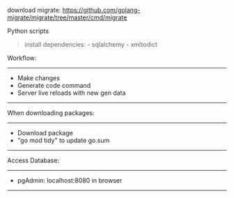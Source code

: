 download migrate: https://github.com/golang-migrate/migrate/tree/master/cmd/migrate

Python scripts
> install dependencies:
    - sqlalchemy
    - xmltodict

Workflow: 

---
 - Make changes
 - Generate code command
 - Server live reloads with new gen data
---

When downloading packages: 

---
 - Download package
 - "go mod tidy" to update go.sum
---

Access Database:

---
 - pgAdmin: localhost:8080 in browser
---
